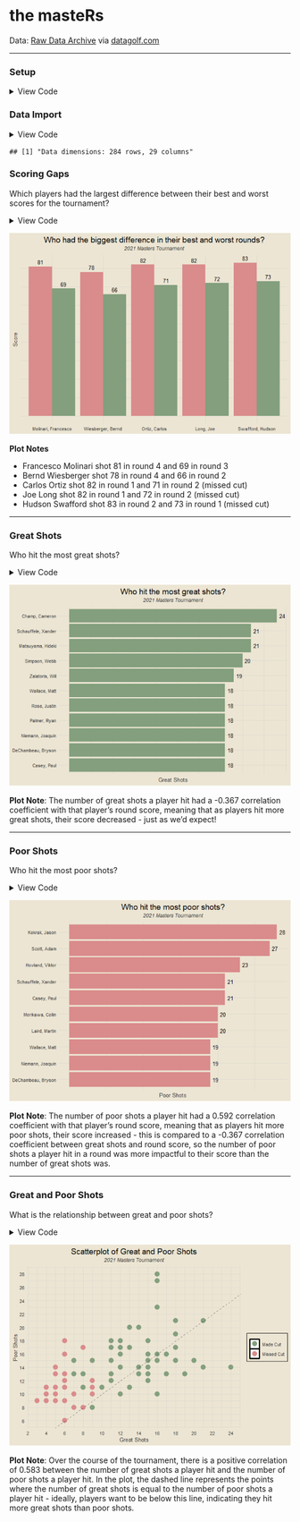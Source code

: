 the masteRs
================

Data:
<a href="https://datagolf.com/raw-data-archive" target="_blank">Raw Data
Archive</a> via
<a href="https://datagolf.com/" target="_blank">datagolf.com</a>

------------------------------------------------------------------------

### Setup

<details>
<summary>
View Code
</summary>

``` r
library(tidyverse)
library(janitor)
library(tvthemes)
library(plotly)

theme_custom = theme_avatar() +
  theme(plot.title = element_text(hjust = 0.5),
        plot.subtitle = element_text(hjust = 0.5, size = 9, vjust = 2.5, face = "italic"),
        plot.caption = element_text(face = "italic"),
        panel.grid.major = element_line(linewidth = 0.5, colour = "#DFDAD1"),
        panel.grid.minor = element_line(linewidth = 0.5, colour = "#DFDAD1"))

theme_set(theme_custom)
custom_red = "#DA8B8B"
custom_green = "#839F7D"
```

</details>

### Data Import

<details>
<summary>
View Code
</summary>

``` r
df = read_csv("data/masters_data_2021.csv", show_col_types = F)
paste0("Data dimensions: ", nrow(df), " rows, ", ncol(df), " columns")
```

</details>

    ## [1] "Data dimensions: 284 rows, 29 columns"

### Scoring Gaps

Which players had the largest difference between their best and worst
scores for the tournament?

<details>
<summary>
View Code
</summary>

``` r
min_max_rounds = df |>
  group_by(player_name) |>
  summarise(min_round = min(round_score),
            max_round = max(round_score)) |>
  mutate(min_max_diff = max_round - min_round)

min_max_rounds |>
  slice_max(min_max_diff, n = 5) |>
  pivot_longer(c(min_round, max_round), names_to = "min_max", values_to = "score") |>
  ggplot(aes(reorder(player_name, -min_max_diff), score)) +
  geom_col(aes(fill = min_max), position = "dodge", show.legend = F) +
  geom_text(aes(label = score, group = min_max), position = position_dodge2(width = 0.9), vjust = -0.5, size = 3.5) +
  scale_fill_manual(values = c(custom_red, custom_green)) +
  labs(x = NULL, y = "Score",
       title = "Who had the biggest difference in their best and worst rounds?",
       subtitle = "2021 Masters Tournament") +
  theme(axis.text.y = element_blank())
```

</details>

![](README_files/figure-gfm/unnamed-chunk-4-1.png)<!-- -->

**Plot Notes**

- Francesco Molinari shot 81 in round 4 and 69 in round 3
- Bernd Wiesberger shot 78 in round 4 and 66 in round 2
- Carlos Ortiz shot 82 in round 1 and 71 in round 2 (missed cut)
- Joe Long shot 82 in round 1 and 72 in round 2 (missed cut)
- Hudson Swafford shot 83 in round 2 and 73 in round 1 (missed cut)

------------------------------------------------------------------------

### Great Shots

Who hit the most great shots?

<details>
<summary>
View Code
</summary>

``` r
# cor_df = df |>
#   filter(!is.na(great_shots) & !is.na(round_score))
# 
# round(cor(cor_df$great_shots, cor_df$round_score), 3)

df |>
  filter(!is.na(great_shots)) |>
  group_by(player_name) |>
  summarise(great_shots = sum(great_shots)) |>
  slice_max(great_shots, n = 10) |>
  ggplot(aes(reorder(player_name, great_shots), great_shots)) +
  geom_col(fill = custom_green) +
  geom_text(aes(label = great_shots), size = 3.5, hjust = -0.4) +
  coord_flip() +
  labs(x = NULL, y = "Great Shots",
       title = "Who hit the most great shots?",
       subtitle = "2021 Masters Tournament") +
  theme(axis.text.x = element_blank())
```

</details>

![](README_files/figure-gfm/unnamed-chunk-5-1.png)<!-- -->

**Plot Note**: The number of great shots a player hit had a -0.367
correlation coefficient with that player’s round score, meaning that as
players hit more great shots, their score decreased - just as we’d
expect!

------------------------------------------------------------------------

### Poor Shots

Who hit the most poor shots?

<details>
<summary>
View Code
</summary>

``` r
# cor_df = df |>
#   filter(!is.na(poor_shots) & !is.na(round_score))
# 
# round(cor(cor_df$poor_shots, cor_df$round_score), 3)

df |>
  filter(!is.na(poor_shots)) |>
  group_by(player_name) |>
  summarise(poor_shots = sum(poor_shots)) |>
  slice_max(poor_shots, n = 10) |>
  ggplot(aes(reorder(player_name, poor_shots), poor_shots)) +
  geom_col(fill = custom_red) +
  geom_text(aes(label = poor_shots), size = 3.5, hjust = -0.4) +
  coord_flip() +
  labs(x = NULL, y = "Poor Shots",
       title = "Who hit the most poor shots?",
       subtitle = "2021 Masters Tournament") +
  theme(axis.text.x = element_blank())
```

</details>

![](README_files/figure-gfm/unnamed-chunk-6-1.png)<!-- -->

**Plot Note**: The number of poor shots a player hit had a 0.592
correlation coefficient with that player’s round score, meaning that as
players hit more poor shots, their score increased - this is compared to
a -0.367 correlation coefficient between great shots and round score, so
the number of poor shots a player hit in a round was more impactful to
their score than the number of great shots was.

------------------------------------------------------------------------

### Great and Poor Shots

What is the relationship between great and poor shots?

<details>
<summary>
View Code
</summary>

``` r
made_missed_cut = df |>
  filter(!is.na(great_shots) & !is.na(poor_shots)) |>
  count(player_name) |>
  mutate(made_cut = ifelse(n == 4, "Made Cut", "Missed Cut"))

# cor_df = df |>
#   filter(!is.na(great_shots) & !is.na(poor_shots)) |>
#   group_by(player_name) |>
#   summarise(great = sum(great_shots),
#             poor = sum(poor_shots),
#             .groups = "drop")
# 
# round(cor(cor_df$great, cor_df$poor), 3)

df |>
  filter(!is.na(great_shots) & !is.na(poor_shots)) |>
  inner_join(made_missed_cut, by = "player_name") |>
  group_by(player_name, made_cut) |>
  summarise(great = sum(great_shots),
            poor = sum(poor_shots),
            .groups = "drop") |>
  ggplot(aes(great, poor)) +
  geom_point(aes(col = made_cut), size = 4) +
  geom_abline(linetype = "dashed", alpha = 0.5) +
  # geom_line(stat = "smooth", formula = y ~ x, method = "lm", linetype = "dashed", alpha = 0.5) +
  scale_color_manual(values = c(custom_green, custom_red)) +
  labs(x = "Great Shots", y = "Poor Shots", col = NULL,
       title = "Scatterplot of Great and Poor Shots",
       subtitle = "2021 Masters Tournament") +
  theme(legend.position = "right") +
  scale_x_continuous(breaks = seq(0, 50, by = 2)) +
  scale_y_continuous(breaks = seq(0, 50, by = 2))
```

</details>

![](README_files/figure-gfm/unnamed-chunk-7-1.png)<!-- -->

**Plot Note**: Over the course of the tournament, there is a positive
correlation of 0.583 between the number of great shots a player hit and
the number of poor shots a player hit. In the plot, the dashed line
represents the points where the number of great shots is equal to the
number of poor shots a player hit - ideally, players want to be below
this line, indicating they hit more great shots than poor shots.
